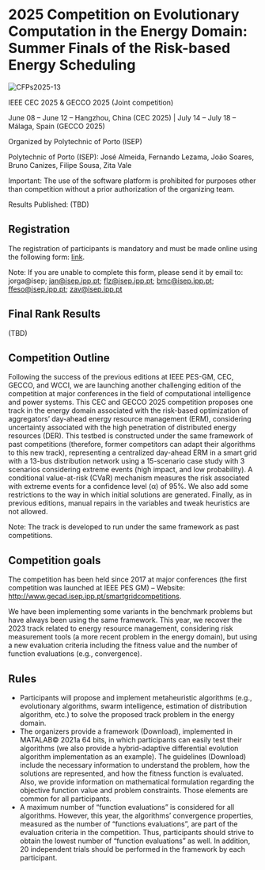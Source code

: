 # 2025 Competition on Evolutionary Computation in the Energy Domain: Summer Finals of the Risk-based Energy Scheduling

![CFPs2025-13](https://github.com/user-attachments/assets/178e6794-92d9-4719-8437-82747f8e37e8)

IEEE CEC 2025 & GECCO 2025 (Joint competition)

June 08 – June 12 – Hangzhou, China (CEC 2025) | July 14 – July 18 – Málaga, Spain (GECCO 2025)

Organized by Polytechnic of Porto (ISEP)

Polytechnic of Porto (ISEP): José Almeida, Fernando Lezama, João Soares, Bruno Canizes, Filipe Sousa, Zita Vale

Important: The use of the software platform is prohibited for purposes other than competition without a prior authorization of the organizing team.

Results Published: (TBD)

## Registration

The registration of participants is mandatory and must be made online using the following form: [link](https://forms.gle/S5rVvgw7WwfKNr7k8).

Note: If you are unable to complete this form, please send it by email to: jorga@isep; jan@isep.ipp.pt; flz@isep.ipp.pt; bmc@isep.ipp.pt; ffeso@isep.ipp.pt; zav@isep.ipp.pt

## Final Rank Results

(TBD)

## Competition Outline

Following the success of the previous editions at IEEE PES-GM, CEC, GECCO, and WCCI, we are launching another challenging edition of the competition at major conferences in the field of computational intelligence and power systems. This CEC and GECCO 2025 competition proposes one track in the energy domain associated with the risk-based optimization of aggregators’ day-ahead energy resource management (ERM), considering uncertainty associated with the high penetration of distributed energy resources (DER). This testbed is constructed under the same framework of past competitions (therefore, former competitors can adapt their algorithms to this new track), representing a centralized day-ahead ERM in a smart grid with a 13-bus distribution network using a 15-scenario case study with 3 scenarios considering extreme events (high impact, and low probability). A conditional value-at-risk (CVaR) mechanism measures the risk associated with extreme events for a confidence level (α) of 95%. We also add some restrictions to the way in which initial solutions are generated. Finally, as in previous editions, manual repairs in the variables and tweak heuristics are not allowed.

Note: The track is developed to run under the same framework as past competitions.

## Competition goals

The competition has been held since 2017 at major conferences (the first competition was launched at IEEE PES GM) – Website: http://www.gecad.isep.ipp.pt/smartgridcompetitions.

We have been implementing some variants in the benchmark problems but have always been using the same framework. This year, we recover the 2023 track related to energy resource management, considering risk measurement tools (a more recent problem in the energy domain), but using a new evaluation criteria including the fitness value and the number of function evaluations (e.g., convergence).

## Rules

- Participants will propose and implement metaheuristic algorithms (e.g., evolutionary algorithms, swarm intelligence, estimation of distribution algorithm, etc.) to solve the proposed track problem in the energy domain.
- The organizers provide a framework (Download), implemented in MATALAB© 2021a 64 bits, in which participants can easily test their algorithms (we also provide a hybrid-adaptive differential evolution algorithm implementation as an example). The guidelines (Download) include the necessary information to understand the problem, how the solutions are represented, and how the fitness function is evaluated. Also, we provide information on mathematical formulation regarding the objective function value and problem constraints. Those elements are common for all participants.
- A maximum number of “function evaluations” is considered for all algorithms. However, this year, the algorithms’ convergence properties, measured as the number of “functions evaluations”, are part of the evaluation criteria in the competition. Thus, participants should strive to obtain the lowest number of “function evaluations” as well.
In addition, 20 independent trials should be performed in the framework by each participant.
